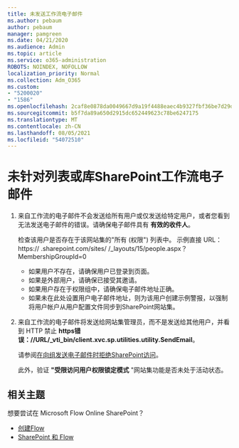 ```yaml
---
title: 未发送工作流电子邮件
ms.author: pebaum
author: pebaum
manager: pamgreen
ms.date: 04/21/2020
ms.audience: Admin
ms.topic: article
ms.service: o365-administration
ROBOTS: NOINDEX, NOFOLLOW
localization_priority: Normal
ms.collection: Adm_O365
ms.custom:
- "5200020"
- "1586"
ms.openlocfilehash: 2caf8e0878da0049667d9a19f4488eaec4b9327fbf36be7d29dbf4b7a9c89158
ms.sourcegitcommit: b5f7da89a650d2915dc652449623c78be6247175
ms.translationtype: MT
ms.contentlocale: zh-CN
ms.lasthandoff: 08/05/2021
ms.locfileid: "54072510"
---
```

# <a name="workflow-email-is-not-being-sent-for-a-sharepoint-list-or-library"></a>未针对列表或库SharePoint工作流电子邮件

1. 来自工作流的电子邮件不会发送给所有用户或仅发送给特定用户，或者您看到无法发送电子邮件的错误。请确保电子邮件具有 **有效的收件人**。

    检查该用户是否存在于该网站集的"所有 (权限") 列表中。  示例直接 URL：https:// <tenant> .sharepoint.com/sites/ <sitename> /_layouts/15/people.aspx？MembershipGroupId=0

    - 如果用户不存在，请确保用户已登录到页面。 
    - 如果是外部用户，请确保已接受其邀请。
    - 如果用户存在于权限组中，请确保电子邮件地址正确。
    - 如果未在此处设置用户电子邮件地址，则为该用户创建示例警报，以强制将用户帐户从用户配置文件同步到SharePoint网站集。
 
2. 来自工作流的电子邮件将发送给网站集管理员，而不是发送给其他用户，并看到 HTTP 禁止 **<span>https</span>错误：//URL/_vti_bin/client.xvc.sp.utilities.utility.SendEmail**。
 

    请参阅[在向组发送电子邮件时拒绝SharePoint访问](https://docs.microsoft.com/sharepoint/support/sharing-and-permissions/access-denied-when-send-an-email-to-groups)。

    此外，验证 **"受限访问用户权限锁定模式** "网站集功能是否未处于活动状态。


## <a name="related-topics"></a>相关主题
想要尝试在 Microsoft Flow Online SharePoint？
- [创建Flow](https://support.office.com/article/Create-a-flow-for-a-list-or-library-in-SharePoint-Online-or-OneDrive-for-Business-a9c3e03b-0654-46af-a254-20252e580d01) 
- [SharePoint 和 Flow](https://flow.microsoft.com/blog/sharepoint-and-flow/) 


